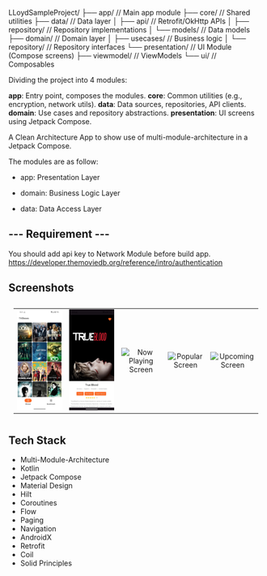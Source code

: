 LLoydSampleProject/
├── app/ // Main app module
├── core/ // Shared utilities
├── data/ // Data layer
│ ├── api/ // Retrofit/OkHttp APIs
│ ├── repository/ // Repository implementations
│ └── models/ // Data models
├── domain/ // Domain layer
│ ├── usecases/ // Business logic
│ └── repository/ // Repository interfaces
└── presentation/ // UI Module (Compose screens)
├── viewmodel/ // ViewModels
└── ui/ // Composables

Dividing the project into 4 modules:

**app**: Entry point, composes the modules.
**core**: Common utilities (e.g., encryption, network utils).
**data**: Data sources, repositories, API clients.
**domain**: Use cases and repository abstractions.
**presentation**: UI screens using Jetpack Compose.

A Clean Architecture App to show use of multi-module-architecture in a Jetpack Compose.

The modules are as follow:

* app: Presentation Layer

* domain: Business Logic Layer

* data: Data Access Layer

## --- Requirement ---

You should add api key to Network Module before build app.
https://developer.themoviedb.org/reference/intro/authentication

## Screenshots

<table style="padding:10px">
	<tr>
    	<td align="center">
			<img src="assets/home.jpeg" alt="Now Playing Screen" width="300"/>
    	</td>
		<td align="center">
			<img src="assets/details.jpeg" alt="Popular Screen" width="300"/>
    	</td>
<td align="center">
			<img src="assets/details_bookmark.jpeg.jpeg" alt="Now Playing Screen" width="300"/>
    	</td>
		<td align="center">
			<img src="assets/bookmarks.jpeg.jpeg" alt="Popular Screen" width="300"/>
    	</td>
  <td align="center">
			<img src="assets/one.mp4" alt="Upcoming Screen" width="300"/>
    	</td>
  	</tr>
</table>

## Tech Stack

* Multi-Module-Architecture
* Kotlin
* Jetpack Compose
* Material Design
* Hilt
* Coroutines
* Flow
* Paging
* Navigation
* AndroidX
* Retrofit
* Coil
* Solid Principles


